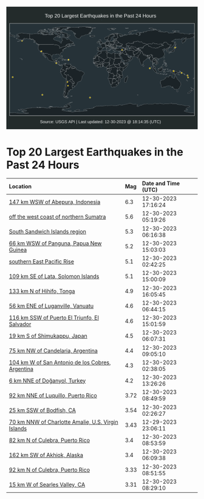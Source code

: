 ![Map](./map.png)

# Top 20 Largest Earthquakes in the Past 24 Hours

| Location | Mag | Date and Time (UTC) |
|:---|:---|:---|
| [147 km WSW of Abepura, Indonesia](https://earthquake.usgs.gov/earthquakes/eventpage/us6000m0n6) | 6.3 | 12-30-2023 17:16:24 |
| [off the west coast of northern Sumatra](https://earthquake.usgs.gov/earthquakes/eventpage/us6000m0j8) | 5.6 | 12-30-2023 05:19:26 |
| [South Sandwich Islands region](https://earthquake.usgs.gov/earthquakes/eventpage/us6000m0ju) | 5.3 | 12-30-2023 06:16:38 |
| [66 km WSW of Panguna, Papua New Guinea](https://earthquake.usgs.gov/earthquakes/eventpage/us6000m0mh) | 5.2 | 12-30-2023 15:03:03 |
| [southern East Pacific Rise](https://earthquake.usgs.gov/earthquakes/eventpage/us6000m0ic) | 5.1 | 12-30-2023 02:42:25 |
| [109 km SE of Lata, Solomon Islands](https://earthquake.usgs.gov/earthquakes/eventpage/us6000m0mg) | 5.1 | 12-30-2023 15:00:09 |
| [133 km N of Hihifo, Tonga](https://earthquake.usgs.gov/earthquakes/eventpage/us6000m0mx) | 4.9 | 12-30-2023 16:05:45 |
| [56 km ENE of Luganville, Vanuatu](https://earthquake.usgs.gov/earthquakes/eventpage/us6000m0k0) | 4.6 | 12-30-2023 06:44:15 |
| [116 km SSW of Puerto El Triunfo, El Salvador](https://earthquake.usgs.gov/earthquakes/eventpage/us6000m0me) | 4.6 | 12-30-2023 15:01:59 |
| [19 km S of Shimukappu, Japan](https://earthquake.usgs.gov/earthquakes/eventpage/us6000m0js) | 4.5 | 12-30-2023 06:07:31 |
| [75 km NW of Candelaria, Argentina](https://earthquake.usgs.gov/earthquakes/eventpage/us6000m0kx) | 4.4 | 12-30-2023 09:05:10 |
| [104 km W of San Antonio de los Cobres, Argentina](https://earthquake.usgs.gov/earthquakes/eventpage/us6000m0i9) | 4.3 | 12-30-2023 02:38:05 |
| [6 km NNE of Doğanyol, Turkey](https://earthquake.usgs.gov/earthquakes/eventpage/us6000m0m6) | 4.2 | 12-30-2023 13:26:26 |
| [92 km NNE of Luquillo, Puerto Rico](https://earthquake.usgs.gov/earthquakes/eventpage/pr2023364000) | 3.72 | 12-30-2023 08:49:59 |
| [25 km SSW of Bodfish, CA](https://earthquake.usgs.gov/earthquakes/eventpage/ci40452607) | 3.54 | 12-30-2023 02:26:27 |
| [70 km NNW of Charlotte Amalie, U.S. Virgin Islands](https://earthquake.usgs.gov/earthquakes/eventpage/pr71435708) | 3.43 | 12-29-2023 23:06:11 |
| [82 km N of Culebra, Puerto Rico](https://earthquake.usgs.gov/earthquakes/eventpage/pr71435788) | 3.4 | 12-30-2023 08:53:59 |
| [162 km SW of Akhiok, Alaska](https://earthquake.usgs.gov/earthquakes/eventpage/us6000m0jr) | 3.4 | 12-30-2023 06:09:38 |
| [92 km N of Culebra, Puerto Rico](https://earthquake.usgs.gov/earthquakes/eventpage/pr71435778) | 3.33 | 12-30-2023 08:51:55 |
| [15 km W of Searles Valley, CA](https://earthquake.usgs.gov/earthquakes/eventpage/ci40452647) | 3.31 | 12-30-2023 08:29:10 |
